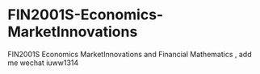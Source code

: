 # FIN2001S-Economics-MarketInnovations
FIN2001S Economics  MarketInnovations and Financial Mathematics , add me wechat iuww1314
